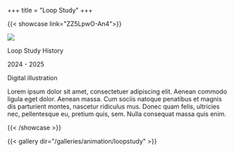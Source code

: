 +++
title = "Loop Study"
+++

{{< showcase link="ZZ5LpwO-An4">}}

![](/thumbnails/animation/loopstudy.png)

Loop Study History

2024 - 2025

Digital illustration

Lorem ipsum dolor sit amet, consectetuer adipiscing elit. Aenean commodo ligula eget dolor. Aenean massa. Cum sociis natoque penatibus et magnis dis parturient montes, nascetur ridiculus mus. Donec quam felis, ultricies nec, pellentesque eu, pretium quis, sem. Nulla consequat massa quis enim.

{{< /showcase >}}

{{< gallery dir="/galleries/animation/loopstudy" >}}